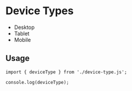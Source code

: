 # Device Types

* Desktop
* Tablet
* Mobile

## Usage

```JS
import { deviceType } from './device-type.js';

console.log(deviceType);
```
